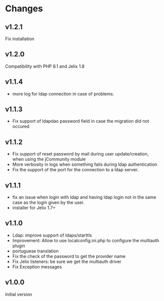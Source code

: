 Changes
=======

v1.2.1
------

Fix installation

v1.2.0
------

Compatibility with PHP 8.1 and Jelix 1.8

v1.1.4
-----

- more log for ldap connection in case of problems.

v1.1.3
------

- Fix support of ldapdao password field in case the migration did not occured

v1.1.2
------

- Fix support of reset password by mail during user update/creation, when using the jCommunity module
- More verbosity in logs when something fails during ldap authentication
- Fix the support of the port for the connection to a ldap server.

v1.1.1
------

- fix an issue when login with ldap and having ldap login not in the same case
  as the login given by the user.
- installer for Jelix 1.7+

v1.1.0
------

- Ldap: improve support of ldaps/starttls
- Improvement: Allow to use localconfig.ini.php to configure the multiauth plugin
- portuguese translation
- Fix the check of the password to get the provider name
- Fix Jelix listeners: be sure we get the multiauth driver
- Fix Exception messages


v1.0.0
-------

Initial version

